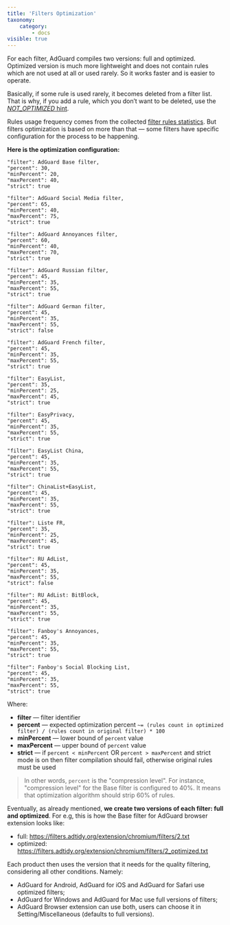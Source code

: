 ```yaml
---
title: 'Filters Optimization'
taxonomy:
    category:
        - docs
visible: true
---
```


For each filter, AdGuard compiles two versions: full and optimized. Optimized version is much more lightweight and does not contain rules which are not used at all or used rarely. So it works faster and is easier to operate. 

Basically, if some rule is used rarely, it becomes deleted from a filter list. That is why, if you add a rule, which you don’t want to be deleted, use the [*NOT_OPTIMIZED* hint](https://kb.adguard.com/en/general/how-to-create-your-own-ad-filters#not_optimized). 

Rules usage frequency comes from the collected [filter rules statistics](https://kb.adguard.com/en/general/filter-rules-statistics). But filters optimization is based on more than that — some filters have specific configuration for the process to be happening.

**Here is the optimization configuration:**
```
"filter": AdGuard Base filter,
"percent": 30,
"minPercent": 20,
"maxPercent": 40,
"strict": true

"filter": AdGuard Social Media filter,
"percent": 65,
"minPercent": 40,
"maxPercent": 75,
"strict": true

"filter": AdGuard Annoyances filter,
"percent": 60,
"minPercent": 40,
"maxPercent": 70,
"strict": true

"filter": AdGuard Russian filter,
"percent": 45,
"minPercent": 35,
"maxPercent": 55,
"strict": true

"filter": AdGuard German filter,
"percent": 45,
"minPercent": 35,
"maxPercent": 55,
"strict": false

"filter": AdGuard French filter,
"percent": 45,
"minPercent": 35,
"maxPercent": 55,
"strict": true

"filter": EasyList,
"percent": 35,
"minPercent": 25,
"maxPercent": 45,
"strict": true

"filter": EasyPrivacy,
"percent": 45,
"minPercent": 35,
"maxPercent": 55,
"strict": true

"filter": EasyList China,
"percent": 45,
"minPercent": 35,
"maxPercent": 55,
"strict": true

"filter": ChinaList+EasyList,
"percent": 45,
"minPercent": 35,
"maxPercent": 55,
"strict": true

"filter": Liste FR,
"percent": 35,
"minPercent": 25,
"maxPercent": 45,
"strict": true

"filter": RU AdList,
"percent": 45,
"minPercent": 35,
"maxPercent": 55,
"strict": false

"filter": RU AdList: BitBlock,
"percent": 45,
"minPercent": 35,
"maxPercent": 55,
"strict": true

"filter": Fanboy's Annoyances,
"percent": 45,
"minPercent": 35,
"maxPercent": 55,
"strict": true

"filter": Fanboy's Social Blocking List,
"percent": 45,
"minPercent": 35,
"maxPercent": 55,
"strict": true
```

Where:

* **filter** — filter identifier
* **percent** — expected optimization percent `~= (rules count in optimized filter) / (rules count in original filter) * 100`
* **minPercent** — lower bound of `percent` value
* **maxPercent** — upper bound of `percent` value
* **strict** — if `percent < minPercent` OR `percent > maxPercent` and strict mode is on then filter compilation should fail, otherwise original rules must be used

>In other words, `percent` is the "compression level". For instance, "compression level" for the Base filter is configured to 40%. It means that optimization algorithm should strip 60% of rules.


Eventually, as already mentioned, **we create two versions of each filter: full and optimized**. 
For e.g, this is how the Base filter for AdGuard browser extension looks like:
- full: https://filters.adtidy.org/extension/chromium/filters/2.txt
- optimized: https://filters.adtidy.org/extension/chromium/filters/2_optimized.txt


Each product then uses the version that it needs for the quality filtering, considering all other conditions. Namely:
- AdGuard for Android, AdGuard for iOS and AdGuard for Safari use optimized filters;
- AdGuard for Windows and AdGuard for Mac use full versions of filters;
- AdGuard Browser extension can use both, users can choose it in Setting/Miscellaneous (defaults to full versions).
